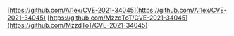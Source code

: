 [https://github.com/Al1ex/CVE-2021-34045](https://github.com/Al1ex/CVE-2021-34045)
[https://github.com/MzzdToT/CVE-2021-34045](https://github.com/MzzdToT/CVE-2021-34045)
